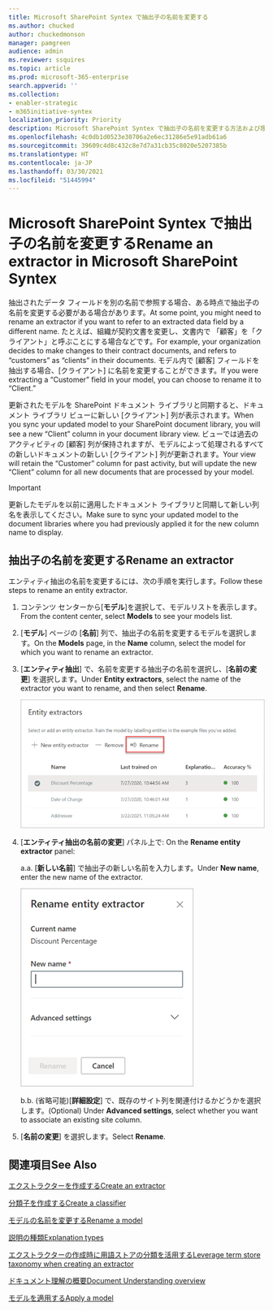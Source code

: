```yaml
---
title: Microsoft SharePoint Syntex で抽出子の名前を変更する
ms.author: chucked
author: chuckedmonson
manager: pamgreen
audience: admin
ms.reviewer: ssquires
ms.topic: article
ms.prod: microsoft-365-enterprise
search.appverid: ''
ms.collection:
- enabler-strategic
- m365initiative-syntex
localization_priority: Priority
description: Microsoft SharePoint Syntex で抽出子の名前を変更する方法および理由について説明します。
ms.openlocfilehash: 4c0db1d0523e30706a2e6ec31286e5e91adb61a6
ms.sourcegitcommit: 39609c4d8c432c8e7d7a31cb35c8020e5207385b
ms.translationtype: HT
ms.contentlocale: ja-JP
ms.lasthandoff: 03/30/2021
ms.locfileid: "51445994"
---
```

# <a name="rename-an-extractor-in-microsoft-sharepoint-syntex"></a><span data-ttu-id="f29fc-103">Microsoft SharePoint Syntex で抽出子の名前を変更する</span><span class="sxs-lookup"><span data-stu-id="f29fc-103">Rename an extractor in Microsoft SharePoint Syntex</span></span>

<span data-ttu-id="f29fc-104">抽出されたデータ フィールドを別の名前で参照する場合、ある時点で抽出子の名前を変更する必要がある場合があります。</span><span class="sxs-lookup"><span data-stu-id="f29fc-104">At some point, you might need to rename an extractor if you want to refer to an extracted data field by a different name.</span></span> <span data-ttu-id="f29fc-105">たとえば、組織が契約文書を変更し、文書内で 「顧客」を「クライアント」と呼ぶことにする場合などです。</span><span class="sxs-lookup"><span data-stu-id="f29fc-105">For example, your organization decides to make changes to their contract documents, and refers to “customers” as “clients” in their documents.</span></span> <span data-ttu-id="f29fc-106">モデル内で [顧客] フィールドを抽出する場合、[クライアント] に名前を変更することができます。</span><span class="sxs-lookup"><span data-stu-id="f29fc-106">If you were extracting a “Customer” field in your model, you can choose to rename it to “Client.”</span></span>

<span data-ttu-id="f29fc-107">更新されたモデルを SharePoint ドキュメント ライブラリと同期すると、ドキュメント ライブラリ ビューに新しい [クライアント] 列が表示されます。</span><span class="sxs-lookup"><span data-stu-id="f29fc-107">When you sync your updated model to your SharePoint document library, you will see a new “Client” column in your document library view.</span></span> <span data-ttu-id="f29fc-108">ビューでは過去のアクティビティの [顧客] 列が保持されますが、モデルによって処理されるすべての新しいドキュメントの新しい [クライアント] 列が更新されます。</span><span class="sxs-lookup"><span data-stu-id="f29fc-108">Your view will retain the “Customer” column for past activity, but will update the new “Client” column for all new documents that are processed by your model.</span></span> 

> [!IMPORTANT]
>  <span data-ttu-id="f29fc-109">更新したモデルを以前に適用したドキュメント ライブラリと同期して新しい列名を表示してください。</span><span class="sxs-lookup"><span data-stu-id="f29fc-109">Make sure to sync your updated model to the document libraries where you had previously applied it for the new column name to display.</span></span> 

## <a name="rename-an-extractor"></a><span data-ttu-id="f29fc-110">抽出子の名前を変更する</span><span class="sxs-lookup"><span data-stu-id="f29fc-110">Rename an extractor</span></span>

<span data-ttu-id="f29fc-111">エンティティ抽出の名前を変更するには、次の手順を実行します。</span><span class="sxs-lookup"><span data-stu-id="f29fc-111">Follow these steps to rename an entity extractor.</span></span>

1. <span data-ttu-id="f29fc-112">コンテンツ センターから[**モデル**]を選択して、モデルリストを表示します。</span><span class="sxs-lookup"><span data-stu-id="f29fc-112">From the content center, select **Models** to see your models list.</span></span>

2. <span data-ttu-id="f29fc-113">[**モデル**] ページの [**名前**] 列で、抽出子の名前を変更するモデルを選択します。</span><span class="sxs-lookup"><span data-stu-id="f29fc-113">On the **Models** page, in the **Name** column, select the model for which you want to rename an extractor.</span></span>

3. <span data-ttu-id="f29fc-114">[**エンティティ抽出**] で、名前を変更する抽出子の名前を選択し、[**名前の変更**] を選択します。</span><span class="sxs-lookup"><span data-stu-id="f29fc-114">Under **Entity extractors**, select the name of the extractor you want to rename, and then select **Rename**.</span></span></br>

    ![[名前の変更] オプションが強調表示された状態で選択された抽出子を示す [エンティティ抽出] セクションのスクリーンショット。](../media/content-understanding/entity-extractor-rename.png) </br>

4. <span data-ttu-id="f29fc-116">[**エンティティ抽出の名前の変更**] パネル上で: </span><span class="sxs-lookup"><span data-stu-id="f29fc-116">On the **Rename entity extractor** panel:</span></span>

   <span data-ttu-id="f29fc-117">a.</span><span class="sxs-lookup"><span data-stu-id="f29fc-117">a.</span></span> <span data-ttu-id="f29fc-118">[**新しい名前**] で抽出子の新しい名前を入力します。</span><span class="sxs-lookup"><span data-stu-id="f29fc-118">Under **New name**, enter the new name of the extractor.</span></span></br>

    ![[エンティティ抽出] パネルを示すスクリーンショット。](../media/content-understanding/rename-entity-extractor-panel.png) </br>

   <span data-ttu-id="f29fc-120">b.</span><span class="sxs-lookup"><span data-stu-id="f29fc-120">b.</span></span> <span data-ttu-id="f29fc-121">(省略可能)[**詳細設定**] で、既存のサイト列を関連付けるかどうかを選択します。</span><span class="sxs-lookup"><span data-stu-id="f29fc-121">(Optional) Under **Advanced settings**, select whether you want to associate an existing site column.</span></span>

5. <span data-ttu-id="f29fc-122">[**名前の変更**] を選択します。</span><span class="sxs-lookup"><span data-stu-id="f29fc-122">Select **Rename**.</span></span>

## <a name="see-also"></a><span data-ttu-id="f29fc-123">関連項目</span><span class="sxs-lookup"><span data-stu-id="f29fc-123">See Also</span></span>
[<span data-ttu-id="f29fc-124">エクストラクターを作成する</span><span class="sxs-lookup"><span data-stu-id="f29fc-124">Create an extractor</span></span>](create-an-extractor.md)

[<span data-ttu-id="f29fc-125">分類子を作成する</span><span class="sxs-lookup"><span data-stu-id="f29fc-125">Create a classifier</span></span>](create-a-classifier.md)

[<span data-ttu-id="f29fc-126">モデルの名前を変更する</span><span class="sxs-lookup"><span data-stu-id="f29fc-126">Rename a model</span></span>](rename-a-model.md)

[<span data-ttu-id="f29fc-127">説明の種類</span><span class="sxs-lookup"><span data-stu-id="f29fc-127">Explanation types</span></span>](explanation-types-overview.md)

[<span data-ttu-id="f29fc-128">エクストラクターの作成時に用語ストアの分類を活用する</span><span class="sxs-lookup"><span data-stu-id="f29fc-128">Leverage term store taxonomy when creating an extractor</span></span>](leverage-term-store-taxonomy.md)

[<span data-ttu-id="f29fc-129">ドキュメント理解の概要</span><span class="sxs-lookup"><span data-stu-id="f29fc-129">Document Understanding overview</span></span>](document-understanding-overview.md)

[<span data-ttu-id="f29fc-130">モデルを適用する</span><span class="sxs-lookup"><span data-stu-id="f29fc-130">Apply a model</span></span>](apply-a-model.md) 
